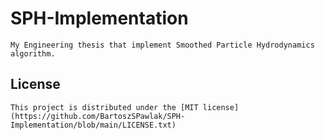# SPH-Implementation

    My Engineering thesis that implement Smoothed Particle Hydrodynamics algorithm.

## License

    This project is distributed under the [MIT license](https://github.com/BartoszSPawlak/SPH-Implementation/blob/main/LICENSE.txt)
